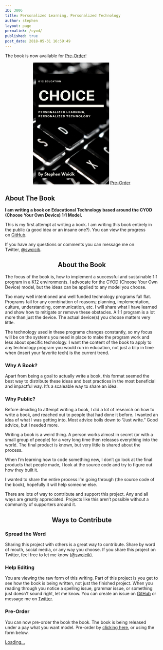 ```yaml
---
ID: 3806
title: Personalized Learning, Personalized Technology
author: stephen
layout: page
permalink: /cyod/
published: true
post_date: 2018-05-31 16:59:49
---
```


The book is now available for [Pre-Order](https://gumroad.com/l/CvEGu)!

<p style="text-align: center;">
<img width="250" src="/assets/img/choice-3.png" />
<script src="https://gumroad.com/js/gumroad.js"></script>
<a class="gumroad-button" href="https://gum.co/CvEGu">Pre-Order</a>
</p>

## About The Book

<p><strong>I am writing a book on Educational Technology based around the CYOD (Choose Your Own Device) 1:1 Model.</strong></p>
<p>This is my first attempt at writing a book. I am writing this book entirely in the public (a good idea or an insane one?). You can view the progress on <a href="https://github.com/swoicik/book-cyod">GitHub</a>.
  
<p>If you have any questions or comments you can message me on Twitter, <a href="https://twitter.com/swoicik">@swoicik</a>.</p>

<h2 id="the-book" style="text-align: center;">About the Book</h2>
<p>The focus of the book is, how to implement a successful and sustainable 1:1 program in a K12 environments. I advocate for the CYOD (Choose Your Own Device) model, but the ideas can be applied to any model you choose.</p>
<p>Too many well intentioned and well funded technology programs fall flat. Programs fail for any combination of reasons; planning, implementation, culture, understanding, communication, etc. I will share what I have learned and show how to mitigate or remove these obstacles. A 1:1 program is a lot more than just the device. The actual device(s) you choose matters very little.</p>
<p>The technology used in these programs changes constantly, so my focus will be on the systems you need in place to make the program work and less about specific technology. I want the content of the book to apply to any technology program you would run in education, not just a blip in time when (insert your favorite tech) is the current trend.</p>
<h3 id="why-a-book">Why A Book?</h3>
<p>Apart from being a goal to actually write a book, this format seemed the best way to distribute these ideas and best practices in the most beneficial and impactful way. It’s a scaleable way to share an idea.</p>
<h3 id="why-public">Why Public?</h3>
<p>Before deciding to attempt writing a book, I did a lot of research on how to write a book, and reached out to people that had done it before. I wanted an idea of what I was getting into. Most advice boils down to “Just write.” Good advice, but I needed more.</p>
<p>Writing a book is a weird thing. A person works almost in secret (or with a small group of people) for a very long time then releases everything into the world. The final product is known, but very little is shared about the process.</p>
<p>When I’m learning how to code something new, I don’t go look at the final products that people made, I look at the source code and try to figure out how they built it.</p>
<p>I wanted to share the entire process I’m going through (the source code of the book), hopefully it will help someone else.</p>
<p>There are lots of way to contribute and support this project. Any and all ways are greatly appreciated. Projects like this aren’t possible without a community of supporters around it.</p>

<h2 style="text-align: center;">Ways to Contribute</h2>
<h3 id="spread-the-word">Spread the Word</h3>
<p>Sharing this project with others is a great way to contribute. Share by word of mouth, social media, or any way you choose. If you share this project on Twitter, feel free to let me know (<a href="https://twitter.com/swoicik">@swoicik</a>).</p>
<h3 id="help-editing">Help Editing</h3>
<p>You are viewing the raw form of this writing. Part of this project is you get to see how the book is being written, not just the finished project. When you reading through you notice a spelling issue, grammar issue, or something just doesn't sound right, let me know. You can create an issue on <a href="https://github.com/swoicik/cyod/issues">GitHub</a> or message me on <a href="https://twitter.com/swoicik">Twitter</a>.</p>
<h3>Pre-Order</h3>
<p>You can now pre-order the book the book. The book is being released under a pay what you want model. Pre-order by <a href="https://gumroad.com/l/CvEGu" target="_blank" rel="noopener noreferrer">clicking here</a>, or using the form below. </p>

<script src="https://gumroad.com/js/gumroad-embed.js"></script>
<div class="gumroad-product-embed" data-gumroad-product-id="CvEGu"><a href="https://gumroad.com/l/CvEGu">Loading...</a></div>
